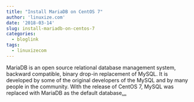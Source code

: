 ```yaml
---
title: "Install MariaDB on CentOS 7"
author: 'linuxize.com'
date: '2018-03-14'
slug: install-mariadb-on-centos-7
categories:
  - bloglink
tags:
  - linuxizecom
---
```


MariaDB is an open source relational database management system, backward compatible, binary drop-in replacement of MySQL. It is developed by some of the original developers of the MySQL and by many people in the community. With the release of CentOS 7, MySQL was replaced with MariaDB as the default database[... <i class="fas fa-external-link-alt"></i>](https://linuxize.com/post/install-mariadb-on-centos-7/)

